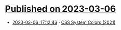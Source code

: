 # [Published on 2023-03-06](index.md)

* [2023-03-06, 17:12:46](https://lobste.rs/s/4trhd7/css_system_colors_2021) - [CSS System Colors (2021)](https://blog.jim-nielsen.com/2021/css-system-colors/)
